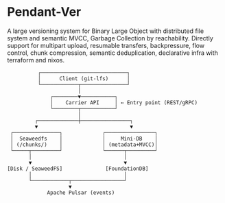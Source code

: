 # Pendant-Ver

A large versioning system for Binary Large Object with distributed file system and semantic MVCC,  Garbage Collection by reachability. Directly support for multipart upload, resumable transfers, backpressure, flow control, chunk compression, semantic deduplication, declarative infra with terraform and nixos. 

```
          ┌────────────────────────────┐
          │      Client (git-lfs)      │
          └────────────┬───────────────┘
                       │
              ┌────────▼───────────┐
              │    Carrier API     │ ← Entry point (REST/gRPC)
              └────────┬───────────┘
                       │
         ┌─────────────┼────────────────┐
         ▼                              ▼
 ┌───────────────┐             ┌────────────────┐
 │  Seaweedfs    │             │     Mini-DB    │
 │ (/chunks/)    │             │ (metadata+MVCC)│
 └─────┬─────────┘             └──────┬─────────┘
       │                              │
       ▼                              ▼
[Disk / SeaweedFS]              [FoundationDB]
       │                              │
       └────────────┬─────────────────┘
                    ▼
             Apache Pulsar (events)
```